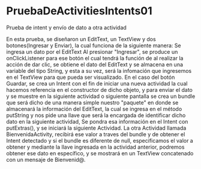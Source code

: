 # PruebaDeActivitiesIntents01
Prueba de intent y envío de dato a otra actividad 

En esta prueba, se diseñaron un EditText, un TextView y dos botones(Ingresar y Enviar), la cual funciona de la siguiente manera:
Se ingresa un dato por el EditText
Al presionar "Ingresar", se produce  un onClickListener para ese botón el cual tendrá la función de al realizar la acción 
de dar clic, se obtiene el dato del EditText y se almacena en una variable del tipo String, y esta a su vez, será la infomación 
que ingresemos en el TextView para que pueda ser visualizado.
En el caso del botón Guardar, se crea un Intent con el fin de iniciar una nueva actividad la cual hacemos referencia en el 
constructor de dicho objeto, y para enviar el dato y se muestre en la siguiente actividad o siguiente pantalla se crea un bundle
que será dicho de una manera simple nuestro "paquete" en donde se almacenará la información del EditText, la cual se ingresa en el 
método putString y nos pide una llave que será la encargada de identificar dicho dato en la siguiente actividad, 
Se pondra esa información en el Intent con putExtras(), y se iniciará la siguiente Actividad.
La otra Actividad llamada BienvenidaActivity, recibirá ese valor a traves del bundle y de obtener el Intent detectado y si el 
bundle es diferente de null, especificamos el valor a obtener y mediante la llave ingresada en la actividad anterior, podremos 
obtener ese dato en específico, y se mostrará en un TextView concatenado con un mensaje de Bienvenid@.


